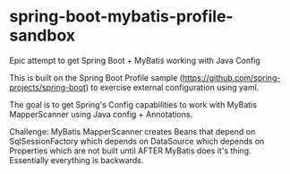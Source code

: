 spring-boot-mybatis-profile-sandbox
===================================

Epic attempt to get Spring Boot + MyBatis working with Java Config

This is built on the Spring Boot Profile sample (https://github.com/spring-projects/spring-boot) to exercise external configuration using yaml.

The goal is to get Spring's Config capabilities to work with MyBatis MapperScanner using Java config + Annotations.

Challenge: MyBatis MapperScanner creates Beans that depend on SqlSessionFactory which depends on DataSource which depends on Properties which are not built until AFTER MyBatis does it's thing.  Essentially everything is backwards.
